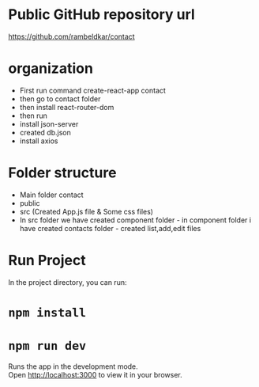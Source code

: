 # Public GitHub repository url
https://github.com/rambeldkar/contact

# organization
- First run command  create-react-app contact 
- then go to contact folder
- then install react-router-dom
- then run 
- install json-server
- created db.json
- install axios

# Folder structure
- Main folder contact
- public
- src (Created App.js file & Some css files)
- In src folder we have created component folder - in component folder i have created contacts folder - created list,add,edit files

# Run Project
In the project directory, you can run:
# `npm install`
# `npm run dev`

Runs the app in the development mode.\
Open [http://localhost:3000](http://localhost:3000) to view it in your browser.




